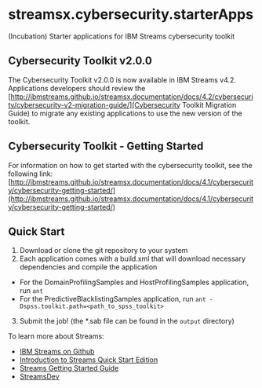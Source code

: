 # streamsx.cybersecurity.starterApps
(Incubation) Starter applications for IBM Streams cybersecurity toolkit

## Cybersecurity Toolkit v2.0.0
The Cybersecurity Toolkit v2.0.0 is now available in IBM Streams v4.2. Applications developers should review the [http://ibmstreams.github.io/streamsx.documentation/docs/4.2/cybersecurity/cybersecurity-v2-migration-guide/](Cybersecurity Toolkit Migration Guide) to migrate any existing applications to use the new version of the toolkit. 


## Cybersecurity Toolkit - Getting Started
For information on how to get started with the cybersecurity toolkit, see the following link:
[http://ibmstreams.github.io/streamsx.documentation/docs/4.1/cybersecurity/cybersecurity-getting-started/](http://ibmstreams.github.io/streamsx.documentation/docs/4.1/cybersecurity/cybersecurity-getting-started/)

## Quick Start

 1. Download or clone the git repository to your system
 2. Each application comes with a build.xml that will download necessary dependencies and compile the application
   - For the DomainProfilingSamples and HostProfilingSamples application, run `ant`
   - For the PredictiveBlacklistingSamples application, run `ant -Dspss.toolkit.path=<path_to_spss_toolkit>`
 3. Submit the job! (the *.sab file can be found in the `output` directory)

To learn more about Streams:
* [IBM Streams on Github](http://ibmstreams.github.io)
* [Introduction to Streams Quick Start Edition](http://ibmstreams.github.io/streamsx.documentation/docs/4.1/qse-intro/)
* [Streams Getting Started Guide](http://ibmstreams.github.io/streamsx.documentation/docs/4.1/qse-getting-started/)
* [StreamsDev](https://developer.ibm.com/streamsdev/)
